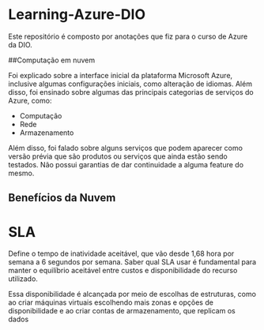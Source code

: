 # Learning-Azure-DIO
Este repositório é composto por anotações que fiz para o curso de Azure da DIO.

##Computação em nuvem

Foi explicado sobre a interface inicial da plataforma Microsoft Azure, inclusive algumas configurações iniciais, como alteração de idiomas. Além disso, foi ensinado sobre algumas das principais categorias de serviços do Azure, como:
* Computação
* Rede
* Armazenamento

Além disso, foi falado sobre alguns serviços que podem aparecer como versão prévia que são produtos ou serviços que ainda estão sendo testados. Não possui garantias de dar continuidade a alguma feature do mesmo.

## Benefícios da Nuvem
# SLA
Define o tempo de inatividade aceitável, que vão desde 1,68 hora por semana a 6 segundos por semana. Saber qual SLA usar é fundamental para manter o equilíbrio aceitável entre custos e disponibilidade do recurso utilizado.

Essa disponibilidade é alcançada por meio de escolhas de estruturas, como ao criar máquinas virtuais escolhendo mais zonas e opções de disponibilidade e ao criar contas de armazenamento, que replicam os dados

